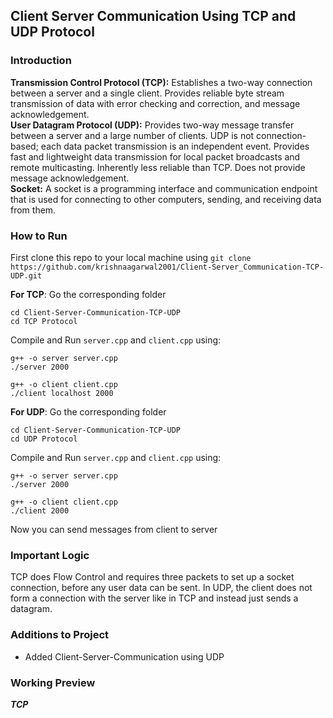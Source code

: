 ## Client Server Communication Using TCP and UDP Protocol

### Introduction
**Transmission Control Protocol (TCP):** Establishes a two-way connection between a server and a single client. Provides reliable byte stream transmission of data with error checking and correction, and message acknowledgement. <br>
**User Datagram Protocol (UDP):** Provides two-way message transfer between a server and a large number of clients. UDP is not connection-based; each data packet transmission is an independent event. Provides fast and lightweight data transmission for local packet broadcasts and remote multicasting. Inherently less reliable than TCP. Does not provide message acknowledgement.<br>
**Socket:** A socket is a programming interface and communication endpoint that is used for connecting to other computers, sending, and receiving data from them.

### How to Run
First clone this repo to your local machine using `git clone https://github.com/krishnaagarwal2001/Client-Server_Communication-TCP-UDP.git`

**For TCP**:
Go the corresponding folder
```
cd Client-Server-Communication-TCP-UDP
cd TCP Protocol
```
Compile and Run `server.cpp` and `client.cpp` using:
```
g++ -o server server.cpp
./server 2000
```
```
g++ -o client client.cpp
./client localhost 2000
```

**For UDP**:
Go the corresponding folder
```
cd Client-Server-Communication-TCP-UDP
cd UDP Protocol
```
Compile and Run `server.cpp` and `client.cpp` using:
```
g++ -o server server.cpp
./server 2000
```
```
g++ -o client client.cpp
./client 2000
```
Now you can send messages from client to server

### Important Logic
TCP does Flow Control and requires three packets to set up a socket connection, before any user data can be sent. In UDP, the client does not form a connection with the server like in TCP and instead just sends a datagram. 


### Additions to Project
- Added Client-Server-Communication using UDP

### Working Preview

***TCP***
